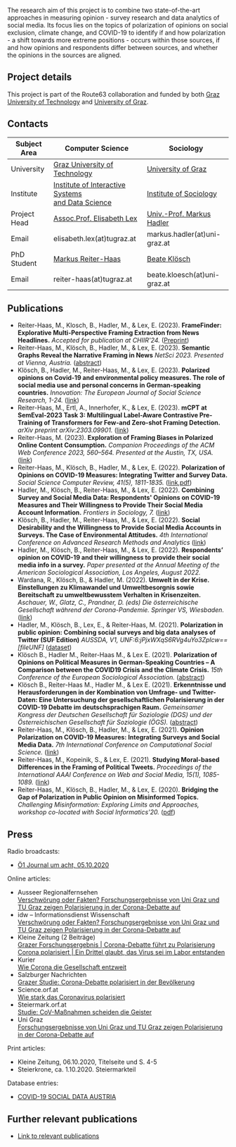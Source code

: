 The research aim of this project is to combine two state-of-the-art approaches in measuring opinion - survey research and data analytics of social media. 
Its focus lies on the topics of polarization of opinions on social exclusion, climate change, and COVID-19 to identify if and how polarization - a shift towards more extreme positions - occurs within those sources, if and how opinions and respondents differ between sources, and whether the opinions in the sources are aligned.

## Project details

This project is part of the Route63 collaboration and funded by both [Graz University of Technology](https://www.tugraz.at/fakultaeten/csbme/studies/route-63/) and [University of Graz](https://sowi.uni-graz.at/de/studium/bachelorstudium/route-63/).

## Contacts

| Subject Area | **Computer Science** | **Sociology**|
|--|--|--|
| University | [Graz University of Technology](https://www.tugraz.at/) | [University of Graz](https://www.uni-graz.at/) |
| Institute | [Institute of Interactive Systems <br /> and Data Science](https://www.tugraz.at/institutes/isds/) | [Institute of Sociology](https://soziologie.uni-graz.at/) |
| Project Head | [Assoc.Prof. Elisabeth Lex](https://elisabethlex.info/) | [Univ.-Prof. Markus Hadler](https://homepage.uni-graz.at/de/markus.hadler/) |
| Email | elisabeth.lex(at)tugraz.at | markus.hadler(at)uni-graz.at |
| PhD Student | [Markus Reiter-Haas](https://iseratho.github.io/) | [Beate Klösch](https://online.uni-graz.at/kfu_online/visitenkarte.show_vcard?pPersonenId=8C66685623849754&pPersonenGruppe=3) |
| Email | reiter-haas(at)tugraz.at | beate.kloesch(at)uni-graz.at |

## Publications

- Reiter-Haas, M., Klosch, B., Hadler, M., & Lex, E. (2023). **FrameFinder: Explorative Multi-Perspective Framing Extraction from News Headlines.** *Accepted for publication at CHIIR'24.* ([Preprint](https://arxiv.org/abs/2312.08995))
- Reiter-Haas, M., Klösch, B., Hadler, M., & Lex, E. (2023). **Semantic Graphs Reveal the Narrative Framing in News** *NetSci 2023. Presented at Vienna, Austria.* ([abstract](publications/2023netsci_narrative.pdf))
- Klösch, B., Hadler, M., Reiter-Haas, M., & Lex, E. (2023). **Polarized opinions on Covid-19 and environmental policy measures. The role of social media use and personal concerns in German-speaking countries.** *Innovation: The European Journal of Social Science Research, 1-24.* ([link](https://doi.org/10.1080/13511610.2023.2201877))
- Reiter-Haas, M., Ertl, A., Innerhofer, K., & Lex, E. (2023). **mCPT at SemEval-2023 Task 3: Multilingual Label-Aware Contrastive Pre-Training of Transformers for Few-and Zero-shot Framing Detection.** *arXiv preprint arXiv:2303.09901.* ([link](https://arxiv.org/abs/2303.09901))
- Reiter-Haas, M. (2023). **Exploration of Framing Biases in Polarized Online Content Consumption.** *Companion Proceedings of the ACM Web Conference 2023, 560–564. Presented at the Austin, TX, USA.* ([link](https://doi.org/10.1145/3543873.3587534))
- Reiter-Haas, M., Klösch, B., Hadler, M., & Lex, E. (2022). **Polarization of Opinions on COVID-19 Measures: Integrating Twitter and Survey Data.** *Social Science Computer Review, 41(5), 1811-1835.* ([link](https://doi.org/10.1177/08944393221087662),[pdf](publications/2022sscr_polarization.pdf))
- Hadler, M., Klösch, B., Reiter-Haas, M., & Lex, E. (2022). **Combining Survey and Social Media Data: Respondents' Opinions on COVID-19 Measures and Their Willingness to Provide Their Social Media Account Information.** *Frontiers in Sociology, 7.* ([link](https://www.frontiersin.org/articles/10.3389/fsoc.2022.885784/full))
- Klösch, B., Hadler, M., Reiter-Haas, M., & Lex, E. (2022). **Social Desirability and the Willingness to Provide Social Media Accounts in Surveys. The Case of Environmental Attitudes.** *4th International Conference on Advanced Research Methods and Analytics* ([link](http://ocs.editorial.upv.es/index.php/CARMA/CARMA2022/paper/view/15069))
- Hadler, M., Klösch, B., Reiter-Haas, M., & Lex, E. (2022). **Respondents’ opinion on COVID-19 and their willingness to provide their social media info in a survey.** *Paper presented at the Annual Meeting of the American Sociological Association, Los Angeles, August 2022.*
- Wardana, R., Klösch, B., & Hadler, M. (2022). **Umwelt in der Krise. Einstellungen zu Klimawandel und Umweltbesorgnis sowie Bereitschaft zu umweltbewusstem Verhalten in Krisenzeiten.** *Aschauer, W., Glatz, C., Prandner, D. (eds) Die österreichische Gesellschaft während der Corona-Pandemie. Springer VS, Wiesbaden.* ([link](https://doi.org/10.1007/978-3-658-34491-7_9))
- Hadler, M., Klösch, B., Lex, E., & Reiter-Haas, M. (2021). **Polarization in public opinion: Combining social surveys and big data analyses of Twitter (SUF Edition)** *AUSSDA, V1, UNF:6:jPjxWXqS6RVg4uYo3Zplcw== [fileUNF]* ([dataset](https://doi.org/10.11587/OVHKTR))
- Klösch B., Hadler M., Reiter-Haas M., & Lex E. (2021). **Polarization of Opinions on Political Measures in German-Speaking Countries – A Comparison between the COVID19 Crisis and the Climate Crisis.** *15th Conference of the European Sociological Association.* ([abstract](publications/2021esa_polarization.pdf))
- Klösch B., Reiter-Haas M., Hadler M., & Lex E. (2021). **Erkenntnisse und Herausforderungen in der Kombination von Umfrage- und Twitter-Daten: Eine Untersuchung der gesellschaftlichen Polarisierung in der COVID-19 Debatte im deutschsprachigen Raum.** *Gemeinsamer Kongress der Deutschen Gesellschaft für Soziologie (DGS) und der Österreichischen Gesellschaft für Soziologie (ÖGS).*  ([abstract](publications/2021oegs_dgs_erkenntnisse.pdf))
- Reiter-Haas, M., Klösch, B., Hadler, M., & Lex, E. (2021). **Opinion Polarization on COVID-19 Measures: Integrating Surveys and Social Media Data.** *7th International Conference on Computational Social Science.* ([link](https://login.easychair.org/publications/preprint/4vvZ))
- Reiter-Haas, M., Kopeinik, S., & Lex, E. (2021). **Studying Moral-based Differences in the Framing of Political Tweets.** *Proceedings of the International AAAI Conference on Web and Social Media, 15(1), 1085-1089.* ([link](https://ojs.aaai.org/index.php/ICWSM/article/view/18135))
- Reiter-Haas, M., Klösch, B., Hadler, M., & Lex, E. (2020). **Bridging the Gap of Polarization in Public Opinion on Misinformed Topics.** *Challenging Misinformation: Exploring Limits and Approaches, workshop co-located with Social Informatics'20.* ([pdf](publications/2020misinformation_bridging.pdf))

## Press

Radio broadcasts:
- [Ö1 Journal um acht, 05.10.2020](https://radiothek.orf.at/oe1/20201005/614616/1601878255000)

Online articles:
- Ausseer Regionalfernsehen  
[Verschwörung oder Fakten? Forschungsergebnisse von Uni Graz und TU Graz zeigen Polarisierung in der Corona-Debatte auf](https://www.arf.at/2020/09/21/verschwoerung-oder-fakten-forschungsergebnisse-von-uni-graz-und-tu-graz-zeigen-polarisierung-in-der-corona-debatte-auf/)
- idw – Informationsdienst Wissenschaft  
[Verschwörung oder Fakten? Forschungsergebnisse von Uni Graz und TU Graz zeigen Polarisierung in der Corona-Debatte auf](https://idw-online.de/de/news754454)
- Kleine Zeitung (2 Beiträge)  
[Grazer Forschungsergebnis | Corona-Debatte führt zu Polarisierung](https://www.kleinezeitung.at/steiermark/5870865/Grazer-Forschungsergebnis_CoronaDebatte-fuehrt-zu-Polarisierung)  
[Corona polarisiert | Ein Drittel glaubt, das Virus sei im Labor entstanden](https://www.kleinezeitung.at/oesterreich/5877626/Corona-polarisiert_Ein-Drittel-glaubt-das-Virus-sei-im-Labor)
- Kurier  
[Wie Corona die Gesellschaft entzweit](https://kurier.at/wissen/wissenschaft/umfrage-wie-corona-die-gesellschaft-entzweit/401043145)
- Salzburger Nachrichten  
[Grazer Studie: Corona-Debatte polarisiert in der Bevölkerung](https://www.sn.at/panorama/wissen/grazer-studie-corona-debatte-polarisiert-in-der-bevoelkerung-93825787)
- Science.orf.at  
[Wie stark das Coronavirus polarisiert](https://science.orf.at/stories/3202143/)
- Steiermark.orf.at  
[Studie: CoV-Maßnahmen scheiden die Geister](https://steiermark.orf.at/stories/3069930/)
- Uni Graz  
[Forschungsergebnisse von Uni Graz und TU Graz zeigen Polarisierung in der Corona-Debatte auf](https://news.uni-graz.at/de/detail/article/verschwoerung-1/)

Print articles:
- Kleine Zeitung, 06.10.2020, Titelseite und S. 4-5
- Steierkrone, ca. 1.10.2020. Steiermarkteil

Database entries:
- [COVID-19 SOCIAL DATA AUSTRIA](https://covid19studien.ihs.ac.at/covid19?searchTitle=polarisierung)

## Further relevant publications
- [Link to relevant publications](https://github.com/socialcomplab/relevantpublications)

